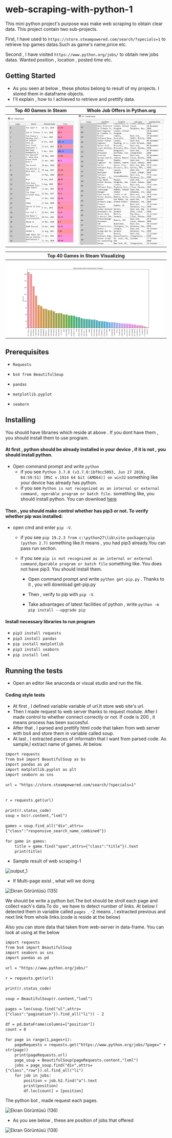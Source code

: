 # web-scraping-with-python-1

This mini python project's purpose was make web scraping to obtain clear data. This project contain two sub-projects. 

First, I have used to `https://store.steampowered.com/search/?specials=1` to retrieve top games datas.Such as game's name,price etc.

Second , I have visited `https://www.python.org/jobs/` to obtain new jobs datas. Wanted position , location , posted time etc.

## Getting Started
* As you seen at below , these photos belong to result of my projects. I stored them in dataframe objects.
* I'll explain , how to I achieved to retrieve and prettify data.

|         Top 40 Games in Steam    | Whole Job Offers in Python.org |
|----------------------------------|--------------------------------|
| <img src="/img/games_table.png"> | <img src="/img/jobs_table.png">|

|              Top 40 Games in Steam Visualizing                    |
|-------------------------------------------------------------------|
|  <img src="/img/film.png">                                        |


## Prerequisites
* `Requests`

* `bs4 from BeautifulSoup`

* `pandas`

* `matplotlib.pyplot`

* `seaborn`

## Installing

You should have libraries which reside at above . If you dont have them , you should install them to use program.
#### At first , python should be already installed in your device , if it is not , you should install python.

* Open command prompt and write `python`
    * if you see `Python 3.7.0 (v3.7.0:1bf9cc5093, Jun 27 2018, 04:59:51) [MSC v.1914 64 bit (AMD64)] on win32` something like your device has already has python.
    * if you see `Python is not recognized as an internal or external command, operable program or batch file.` something like, you should install python. You can download <a href="https://www.python.org/downloads/">here</a>


#### Then , you should make control whether has pip3 or not. To verify whether pip was installed:
 * open cmd and enter `pip -V`.
 
      * if you see `pip 19.2.3 from c:\python27\lib\site-packages\pip (python 2.7)` something like.It means , you had pip3 already.You can pass run section.
    
      * if you see `pip is not recognized as an internal or external command,Operable program or batch file` something like. You does not have pip3. You should install them.
    
         * Open command prompt and write `python get-pip.py` . Thanks to it , you will download get-pip.py
           
         * Then , verify to pip with `pip -V`.
           
         * Take advantages of latest facilities of python , write `python -m pip install --upgrade pip`
 
#### Install necessary libraries to run program
* `pip3 install requests`
* `pip3 install pandas`
* `pip install matplotlib`
* `pip3 install seaborn`
* `pip install lxml`

## Running the tests
* Open an editor like anaconda or visual studio and run the file.

#### Coding style tests

* At first , I defined variable variable of url.It store web site's url. 
* Then I made request to web server thanks to request module. After I made control to whether connect correctly or not. If code is 200 , it means process has been succesful.
* After that , I parsed and prettify html code that taken from web server with bs4 and store them in variable called soup.
* At last , I extracted pieces of informatin that I want from parsed code. As sample,I extract name of games. At below.
```
import requests
from bs4 import BeautifulSoup as bs
import pandas as pd
import matplotlib.pyplot as plt
import seaborn as sns

url = "https://store.steampowered.com/search/?specials=1"


r = requests.get(url)

print(r.status_code)
soup = bs(r.content,"lxml")

games = soup.find_all("div",attrs={"class":"responsive_search_name_combined"})

for game in games:
    title = game.find("span",attrs={"class":"title"}).text
    print(title)
```


* Sample result of web scraping-1


![output_1](https://user-images.githubusercontent.com/51750773/103285674-de44e300-49ef-11eb-8213-d29f783079b0.png)




* If Multi-page exist , what will we doing

![Ekran Görüntüsü (135)](https://user-images.githubusercontent.com/51750773/103286750-fcabde00-49f1-11eb-9891-4015d04b73c6.png)

We should be write a python bot.The bot should be stroll each page and collect each's data.To do , we have to detect number of links. 
At below I detected them in variable called `pages `. -2 means , I extracted previous and next link from whole links.(code is reside at the below)

Also you can store data that taken from web-server in data-frame. You can look at using at the below



```
import requests
from bs4 import BeautifulSoup
import seaborn as sns
import pandas as pd

url = "https://www.python.org/jobs/"

r = requests.get(url)

print(r.status_code)

soup = BeautifulSoup(r.content,"lxml")

pages = len(soup.find("ul",attrs={"class":"pagination"}).find_all("li")) - 2

df = pd.DataFrame(columns=["position"])
count = 0

for page in range(1,pages+1): 
    pageRequests = requests.get("https://www.python.org/jobs/?page=" + str(page))
    print(pageRequests.url)
    page_soup = BeautifulSoup(pageRequests.content,"lxml")
    jobs = page_soup.find("div",attrs={"class","row"}).ol.find_all("li")
    for job in jobs:
        position = job.h2.find("a").text
        print(position)
        df.loc[count] = [position]
```

The python bot , made request each pages.

![Ekran Görüntüsü (136)](https://user-images.githubusercontent.com/51750773/103287052-92476d80-49f2-11eb-893b-2ced7306eb38.png)

* As you see below , these are position of jobs that offered

![Ekran Görüntüsü (138)](https://user-images.githubusercontent.com/51750773/103287386-742e3d00-49f3-11eb-8288-7802a620857e.png)


           

